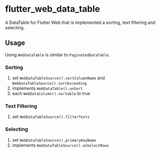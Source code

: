 # flutter_web_data_table

A DataTable for Flutter Web that is implemented a sorting, text filtering and selecting.

## Usage

Using `WebDataTable` is similar to `PaginatedDataTable`.

### Sorting

1. set `WebDataTableSource().sortColumnName` and `WebDataTableSource().sortAscending`
2. implements `WebDataTable().onSort`
3. each `WebDataColumn().sortable` to true

### Text Filtering

1. set `WebDataTableSource().filterTexts`

### Selecting

1. set `WebDataTableSource().primaryKeyName`
2. implements `WebDataTableSource().onSelectRows`

